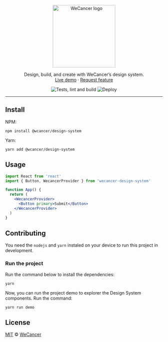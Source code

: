 <p align="center">
  <a href="https://wecancer.com.br/">
    <img src="https://wecancer.com.br/wp-content/uploads/2021/04/wecancer.svg" alt="WeCancer logo" width="200" />
  </a>
</p>

<p align="center">
  Design, build, and create with WeCancer’s design system.
  <br />
  <a href="https://wecancer-design-system.netlify.app/">Live demo</a>
  ·
  <a href="https://github.com/wecancer/design-system/issues/new">Request feature</a>
</p>

<p align="center">
  <img src="https://github.com/wecancer/design-system/actions/workflows/develop.yml/badge.svg" alt="Tests, lint and build" />
  <img src="https://github.com/wecancer/design-system/actions/workflows/main.yml/badge.svg" alt="Deploy" />
</p>

<hr />

## Install

NPM:

```
npm install @wcancer/design-system
```
Yarn:
```
yarn add @wcancer/design-system
```

## Usage

```jsx
import React from 'react'
import { Button, WecancerProvider } from 'wecancer-design-system'

function App() {
  return (
    <WecancerProvider>
      <Button primary>Submit</Button>
    </WecancerProvider>
  )
}
```


## Contributing

You need the `nodejs` and `yarn` instaled on your device to run this project in development.

### Run the project

Run the command below to install the dependencies:

```
yarn
```

Now, you can run the project demo to explorer the Design System components. Run the command:

```
yarn run demo
```

## License

[MIT](./LICENSE) &copy; [WeCancer](https://wecancer.com.br/)
